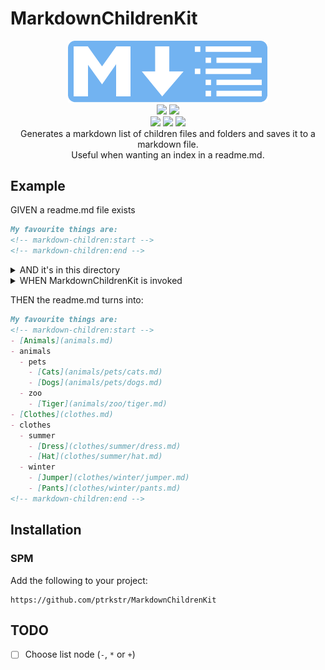 # MarkdownChildrenKit

<p align="center">
    <img src="Assets/logo/logo.svg" width="320pt" alt="Markdown Logo with list">
    <br>
    <a href="https://swiftpackageindex.com/ptrkstr/MarkdownChildrenKit"><img src="https://img.shields.io/endpoint?url=https%3A%2F%2Fswiftpackageindex.com%2Fapi%2Fpackages%2Fptrkstr%2FMarkdownChildrenKit%2Fbadge%3Ftype%3Dplatforms"/></a>
    <a href="https://swiftpackageindex.com/ptrkstr/MarkdownChildrenKit"><img src="https://img.shields.io/endpoint?url=https%3A%2F%2Fswiftpackageindex.com%2Fapi%2Fpackages%2Fptrkstr%2FMarkdownChildrenKit%2Fbadge%3Ftype%3Dswift-versions"/></a>
    <br>
    <a href="https://github.com/apple/swift-package-manager" alt="MarkdownChildrenKit on Swift Package Manager"><img src="https://img.shields.io/badge/Swift%20Package%20Manager-compatible-brightgreen.svg" /></a>
    <a href="https://github.com/ptrkstr/MarkdownChildrenKit/actions/workflows/swift.yml"><img src="https://github.com/ptrkstr/MarkdownChildrenKit/actions/workflows/swift.yml/badge.svg"/></a>
    <a href="https://codecov.io/gh/ptrkstr/MarkdownChildrenKit"><img src="https://codecov.io/gh/ptrkstr/MarkdownChildrenKit/branch/develop/graph/badge.svg?token=O6FVY8NPLC"/></a>
    <br>
    Generates a markdown list of children files and folders and saves it to a markdown file.<br>
    Useful when wanting an index in a readme.md.
</p>

## Example
GIVEN a readme.md file exists

```markdown
My favourite things are:
<!-- markdown-children:start -->
<!-- markdown-children:end -->
```

<details>
	<summary>AND it's in this directory</summary>
	
<img src="Assets/readme/given.png" height="300pt" alt="Directory of files and folders">
</details>

<details>
	<summary>WHEN MarkdownChildrenKit is invoked</summary>
	
```swift
try MarkdownChildren().process(.init(
    url: URL(string: "../readme.md",
    nameType: .useH1,
    tagStart: "<!-- markdown-children:start -->",
    tagEnd: "<!-- markdown-children:end -->",
    saver: saver
))
``` 
</details>

THEN the readme.md turns into:

```markdown
My favourite things are:
<!-- markdown-children:start -->
- [Animals](animals.md)
- animals
  - pets
    - [Cats](animals/pets/cats.md)
    - [Dogs](animals/pets/dogs.md)
  - zoo
    - [Tiger](animals/zoo/tiger.md)
- [Clothes](clothes.md)
- clothes
  - summer
    - [Dress](clothes/summer/dress.md)
    - [Hat](clothes/summer/hat.md)
  - winter
    - [Jumper](clothes/winter/jumper.md)
    - [Pants](clothes/winter/pants.md)
<!-- markdown-children:end -->
```


## Installation

### SPM
Add the following to your project:  
```
https://github.com/ptrkstr/MarkdownChildrenKit
```

## TODO

- [ ] Choose list node (`-`, `*` or `+`)
